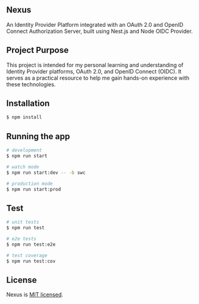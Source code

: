 ## Nexus
An Identity Provider Platform integrated with an OAuth 2.0 and OpenID Connect Authorization Server, built using Nest.js and Node OIDC Provider.

## Project Purpose

This project is intended for my personal learning and understanding of Identity Provider platforms, OAuth 2.0, and OpenID Connect (OIDC). It serves as a practical resource to help me gain hands-on experience with these technologies.

## Installation

```bash
$ npm install
```

## Running the app

```bash
# development
$ npm run start

# watch mode
$ npm run start:dev -- -b swc

# production mode
$ npm run start:prod
```

## Test

```bash
# unit tests
$ npm run test

# e2e tests
$ npm run test:e2e

# test coverage
$ npm run test:cov
```

## License

Nexus is [MIT licensed](LICENSE).

